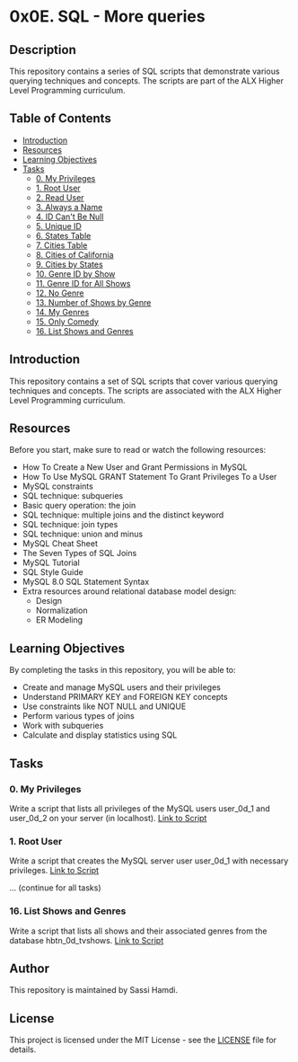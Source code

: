 # 0x0E. SQL - More queries

## Description
This repository contains a series of SQL scripts that demonstrate various querying techniques and concepts. The scripts are part of the ALX Higher Level Programming curriculum.

## Table of Contents
- [Introduction](#introduction)
- [Resources](#resources)
- [Learning Objectives](#learning-objectives)
- [Tasks](#tasks)
  - [0. My Privileges](#0-my-privileges)
  - [1. Root User](#1-root-user)
  - [2. Read User](#2-read-user)
  - [3. Always a Name](#3-always-a-name)
  - [4. ID Can't Be Null](#4-id-cant-be-null)
  - [5. Unique ID](#5-unique-id)
  - [6. States Table](#6-states-table)
  - [7. Cities Table](#7-cities-table)
  - [8. Cities of California](#8-cities-of-california)
  - [9. Cities by States](#9-cities-by-states)
  - [10. Genre ID by Show](#10-genre-id-by-show)
  - [11. Genre ID for All Shows](#11-genre-id-for-all-shows)
  - [12. No Genre](#12-no-genre)
  - [13. Number of Shows by Genre](#13-number-of-shows-by-genre)
  - [14. My Genres](#14-my-genres)
  - [15. Only Comedy](#15-only-comedy)
  - [16. List Shows and Genres](#16-list-shows-and-genres)

## Introduction
This repository contains a set of SQL scripts that cover various querying techniques and concepts. The scripts are associated with the ALX Higher Level Programming curriculum.

## Resources
Before you start, make sure to read or watch the following resources:
- How To Create a New User and Grant Permissions in MySQL
- How To Use MySQL GRANT Statement To Grant Privileges To a User
- MySQL constraints
- SQL technique: subqueries
- Basic query operation: the join
- SQL technique: multiple joins and the distinct keyword
- SQL technique: join types
- SQL technique: union and minus
- MySQL Cheat Sheet
- The Seven Types of SQL Joins
- MySQL Tutorial
- SQL Style Guide
- MySQL 8.0 SQL Statement Syntax
- Extra resources around relational database model design:
  - Design
  - Normalization
  - ER Modeling

## Learning Objectives
By completing the tasks in this repository, you will be able to:
- Create and manage MySQL users and their privileges
- Understand PRIMARY KEY and FOREIGN KEY concepts
- Use constraints like NOT NULL and UNIQUE
- Perform various types of joins
- Work with subqueries
- Calculate and display statistics using SQL

## Tasks

### 0. My Privileges
Write a script that lists all privileges of the MySQL users user_0d_1 and user_0d_2 on your server (in localhost).
[Link to Script](0-privileges.sql)

### 1. Root User
Write a script that creates the MySQL server user user_0d_1 with necessary privileges.
[Link to Script](1-create_user.sql)

... (continue for all tasks)

### 16. List Shows and Genres
Write a script that lists all shows and their associated genres from the database hbtn_0d_tvshows.
[Link to Script](16-shows_by_genre.sql)

## Author
This repository is maintained by Sassi Hamdi.

## License
This project is licensed under the MIT License - see the [LICENSE](LICENSE) file for details.


